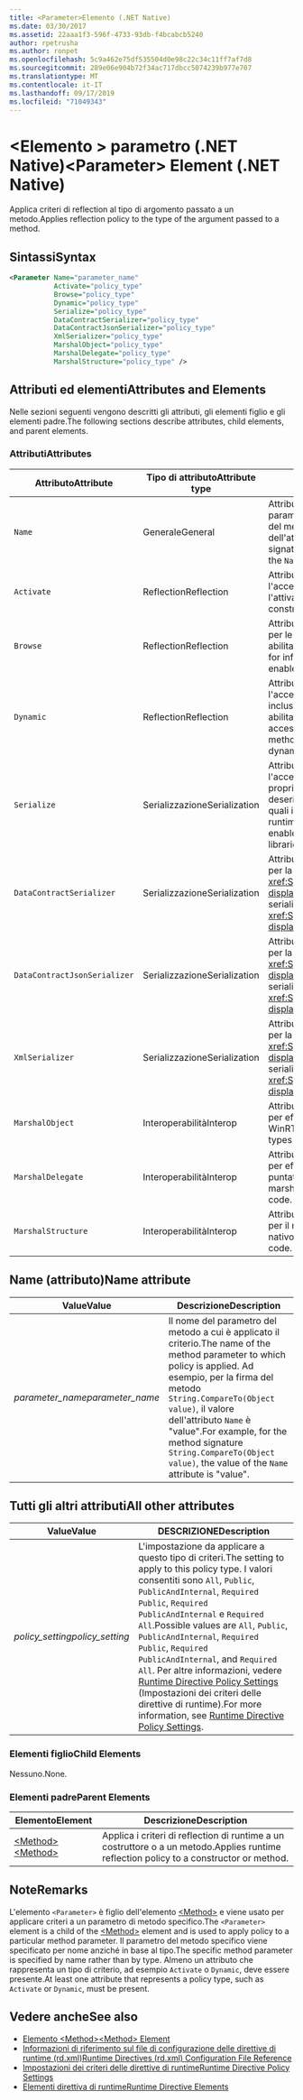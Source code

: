 ```yaml
---
title: <Parameter>Elemento (.NET Native)
ms.date: 03/30/2017
ms.assetid: 22aaa1f3-596f-4733-93db-f4bcabcb5240
author: rpetrusha
ms.author: ronpet
ms.openlocfilehash: 5c9a462e75df535504d0e98c22c34c11ff7af7d8
ms.sourcegitcommit: 289e06e904b72f34ac717dbcc5074239b977e707
ms.translationtype: MT
ms.contentlocale: it-IT
ms.lasthandoff: 09/17/2019
ms.locfileid: "71049343"
---
```

# <a name="parameter-element-net-native"></a><span data-ttu-id="5b4ba-102">\<Elemento > parametro (.NET Native)</span><span class="sxs-lookup"><span data-stu-id="5b4ba-102">\<Parameter> Element (.NET Native)</span></span>
<span data-ttu-id="5b4ba-103">Applica criteri di reflection al tipo di argomento passato a un metodo.</span><span class="sxs-lookup"><span data-stu-id="5b4ba-103">Applies reflection policy to the type of the argument passed to a method.</span></span>  
  
## <a name="syntax"></a><span data-ttu-id="5b4ba-104">Sintassi</span><span class="sxs-lookup"><span data-stu-id="5b4ba-104">Syntax</span></span>  
  
```xml  
<Parameter Name="parameter_name"  
           Activate="policy_type"  
           Browse="policy_type"  
           Dynamic="policy_type"  
           Serialize="policy_type"  
           DataContractSerializer="policy_type"  
           DataContractJsonSerializer="policy_type"  
           XmlSerializer="policy_type"  
           MarshalObject="policy_type"  
           MarshalDelegate="policy_type"  
           MarshalStructure="policy_type" />  
```  
  
## <a name="attributes-and-elements"></a><span data-ttu-id="5b4ba-105">Attributi ed elementi</span><span class="sxs-lookup"><span data-stu-id="5b4ba-105">Attributes and Elements</span></span>  
 <span data-ttu-id="5b4ba-106">Nelle sezioni seguenti vengono descritti gli attributi, gli elementi figlio e gli elementi padre.</span><span class="sxs-lookup"><span data-stu-id="5b4ba-106">The following sections describe attributes, child elements, and parent elements.</span></span>  
  
### <a name="attributes"></a><span data-ttu-id="5b4ba-107">Attributi</span><span class="sxs-lookup"><span data-stu-id="5b4ba-107">Attributes</span></span>  
  
|<span data-ttu-id="5b4ba-108">Attributo</span><span class="sxs-lookup"><span data-stu-id="5b4ba-108">Attribute</span></span>|<span data-ttu-id="5b4ba-109">Tipo di attributo</span><span class="sxs-lookup"><span data-stu-id="5b4ba-109">Attribute type</span></span>|<span data-ttu-id="5b4ba-110">Descrizione</span><span class="sxs-lookup"><span data-stu-id="5b4ba-110">Description</span></span>|  
|---------------|--------------------|-----------------|  
|`Name`|<span data-ttu-id="5b4ba-111">Generale</span><span class="sxs-lookup"><span data-stu-id="5b4ba-111">General</span></span>|<span data-ttu-id="5b4ba-112">Attributo obbligatorio.</span><span class="sxs-lookup"><span data-stu-id="5b4ba-112">Required attribute.</span></span> <span data-ttu-id="5b4ba-113">Nome del parametro.</span><span class="sxs-lookup"><span data-stu-id="5b4ba-113">The parameter name.</span></span> <span data-ttu-id="5b4ba-114">Ad esempio, per la firma del metodo `String.CompareTo(Object value)`, il valore dell'attributo `Name` è "value".</span><span class="sxs-lookup"><span data-stu-id="5b4ba-114">For example, for the method signature `String.CompareTo(Object value)`, the value of the `Name` attribute is "value".</span></span>|  
|`Activate`|<span data-ttu-id="5b4ba-115">Reflection</span><span class="sxs-lookup"><span data-stu-id="5b4ba-115">Reflection</span></span>|<span data-ttu-id="5b4ba-116">Attributo facoltativo.</span><span class="sxs-lookup"><span data-stu-id="5b4ba-116">Optional attribute.</span></span> <span data-ttu-id="5b4ba-117">Controlla l'accesso in fase di esecuzione ai costruttori per abilitare l'attivazione di istanze.</span><span class="sxs-lookup"><span data-stu-id="5b4ba-117">Controls runtime access to constructors to enable activation of instances.</span></span>|  
|`Browse`|<span data-ttu-id="5b4ba-118">Reflection</span><span class="sxs-lookup"><span data-stu-id="5b4ba-118">Reflection</span></span>|<span data-ttu-id="5b4ba-119">Attributo facoltativo.</span><span class="sxs-lookup"><span data-stu-id="5b4ba-119">Optional attribute.</span></span> <span data-ttu-id="5b4ba-120">Controlla le query per le informazioni sugli elementi di programma, ma non abilita l'accesso in fase di esecuzione.</span><span class="sxs-lookup"><span data-stu-id="5b4ba-120">Controls querying for information about program elements, but does not enable any runtime access.</span></span>|  
|`Dynamic`|<span data-ttu-id="5b4ba-121">Reflection</span><span class="sxs-lookup"><span data-stu-id="5b4ba-121">Reflection</span></span>|<span data-ttu-id="5b4ba-122">Attributo facoltativo.</span><span class="sxs-lookup"><span data-stu-id="5b4ba-122">Optional attribute.</span></span> <span data-ttu-id="5b4ba-123">Controlla l'accesso in fase di esecuzione a tutti i membri dei tipi, inclusi costruttori, metodi, campi, proprietà ed eventi, per abilitare la programmazione dinamica.</span><span class="sxs-lookup"><span data-stu-id="5b4ba-123">Controls runtime access to all type members, including constructors, methods, fields, properties, and events, to enable dynamic programming.</span></span>|  
|`Serialize`|<span data-ttu-id="5b4ba-124">Serializzazione</span><span class="sxs-lookup"><span data-stu-id="5b4ba-124">Serialization</span></span>|<span data-ttu-id="5b4ba-125">Attributo facoltativo.</span><span class="sxs-lookup"><span data-stu-id="5b4ba-125">Optional attribute.</span></span> <span data-ttu-id="5b4ba-126">Controlla l'accesso in fase di esecuzione a costruttori, campi e proprietà per abilitare la serializzazione e la deserializzazione delle istanze del tipo da parte di librerie quali il serializzatore JSON di Newtonsoft.</span><span class="sxs-lookup"><span data-stu-id="5b4ba-126">Controls runtime access to constructors, fields, and properties, to enable type instances to be serialized and deserialized by libraries such as the Newtonsoft JSON serializer.</span></span>|  
|`DataContractSerializer`|<span data-ttu-id="5b4ba-127">Serializzazione</span><span class="sxs-lookup"><span data-stu-id="5b4ba-127">Serialization</span></span>|<span data-ttu-id="5b4ba-128">Attributo facoltativo.</span><span class="sxs-lookup"><span data-stu-id="5b4ba-128">Optional attribute.</span></span> <span data-ttu-id="5b4ba-129">Controlla i criteri per la serializzazione che usano la classe <xref:System.Runtime.Serialization.DataContractSerializer?displayProperty=nameWithType>.</span><span class="sxs-lookup"><span data-stu-id="5b4ba-129">Controls policy for serialization that uses the <xref:System.Runtime.Serialization.DataContractSerializer?displayProperty=nameWithType> class.</span></span>|  
|`DataContractJsonSerializer`|<span data-ttu-id="5b4ba-130">Serializzazione</span><span class="sxs-lookup"><span data-stu-id="5b4ba-130">Serialization</span></span>|<span data-ttu-id="5b4ba-131">Attributo facoltativo.</span><span class="sxs-lookup"><span data-stu-id="5b4ba-131">Optional attribute.</span></span> <span data-ttu-id="5b4ba-132">Controlla i criteri per la serializzazione JSON che usano la classe <xref:System.Runtime.Serialization.DataContractSerializer?displayProperty=nameWithType>.</span><span class="sxs-lookup"><span data-stu-id="5b4ba-132">Controls policy for JSON serialization that uses the <xref:System.Runtime.Serialization.DataContractSerializer?displayProperty=nameWithType> class.</span></span>|  
|`XmlSerializer`|<span data-ttu-id="5b4ba-133">Serializzazione</span><span class="sxs-lookup"><span data-stu-id="5b4ba-133">Serialization</span></span>|<span data-ttu-id="5b4ba-134">Attributo facoltativo.</span><span class="sxs-lookup"><span data-stu-id="5b4ba-134">Optional attribute.</span></span> <span data-ttu-id="5b4ba-135">Controlla i criteri per la serializzazione XML che usano la classe <xref:System.Xml.Serialization.XmlSerializer?displayProperty=nameWithType>.</span><span class="sxs-lookup"><span data-stu-id="5b4ba-135">Controls policy for XML serialization that uses the <xref:System.Xml.Serialization.XmlSerializer?displayProperty=nameWithType> class.</span></span>|  
|`MarshalObject`|<span data-ttu-id="5b4ba-136">Interoperabilità</span><span class="sxs-lookup"><span data-stu-id="5b4ba-136">Interop</span></span>|<span data-ttu-id="5b4ba-137">Attributo facoltativo.</span><span class="sxs-lookup"><span data-stu-id="5b4ba-137">Optional attribute.</span></span> <span data-ttu-id="5b4ba-138">Criteri di controlli per effettuare il marshalling dei tipi di riferimento per WinRT e COM.</span><span class="sxs-lookup"><span data-stu-id="5b4ba-138">Controls policy for marshaling reference types to WinRT and COM.</span></span>|  
|`MarshalDelegate`|<span data-ttu-id="5b4ba-139">Interoperabilità</span><span class="sxs-lookup"><span data-stu-id="5b4ba-139">Interop</span></span>|<span data-ttu-id="5b4ba-140">Attributo facoltativo.</span><span class="sxs-lookup"><span data-stu-id="5b4ba-140">Optional attribute.</span></span> <span data-ttu-id="5b4ba-141">Controlla i criteri per effettuare il marshalling dei tipi delegati come puntatori a funzioni al codice nativo.</span><span class="sxs-lookup"><span data-stu-id="5b4ba-141">Controls policy for marshaling delegate types as function pointers to native code.</span></span>|  
|`MarshalStructure`|<span data-ttu-id="5b4ba-142">Interoperabilità</span><span class="sxs-lookup"><span data-stu-id="5b4ba-142">Interop</span></span>|<span data-ttu-id="5b4ba-143">Attributo facoltativo.</span><span class="sxs-lookup"><span data-stu-id="5b4ba-143">Optional attribute.</span></span> <span data-ttu-id="5b4ba-144">Controlla i criteri per il marshalling dei tipi di valore al codice nativo.</span><span class="sxs-lookup"><span data-stu-id="5b4ba-144">Controls policy for marshaling value types to native code.</span></span>|  
  
## <a name="name-attribute"></a><span data-ttu-id="5b4ba-145">Name (attributo)</span><span class="sxs-lookup"><span data-stu-id="5b4ba-145">Name attribute</span></span>  
  
|<span data-ttu-id="5b4ba-146">Value</span><span class="sxs-lookup"><span data-stu-id="5b4ba-146">Value</span></span>|<span data-ttu-id="5b4ba-147">Descrizione</span><span class="sxs-lookup"><span data-stu-id="5b4ba-147">Description</span></span>|  
|-----------|-----------------|  
|<span data-ttu-id="5b4ba-148">*parameter_name*</span><span class="sxs-lookup"><span data-stu-id="5b4ba-148">*parameter_name*</span></span>|<span data-ttu-id="5b4ba-149">Il nome del parametro del metodo a cui è applicato il criterio.</span><span class="sxs-lookup"><span data-stu-id="5b4ba-149">The name of the method parameter to which policy is applied.</span></span> <span data-ttu-id="5b4ba-150">Ad esempio, per la firma del metodo `String.CompareTo(Object value)`, il valore dell'attributo `Name` è "value".</span><span class="sxs-lookup"><span data-stu-id="5b4ba-150">For example, for the method signature `String.CompareTo(Object value)`, the value of the `Name` attribute is "value".</span></span>|  
  
## <a name="all-other-attributes"></a><span data-ttu-id="5b4ba-151">Tutti gli altri attributi</span><span class="sxs-lookup"><span data-stu-id="5b4ba-151">All other attributes</span></span>  
  
|<span data-ttu-id="5b4ba-152">Value</span><span class="sxs-lookup"><span data-stu-id="5b4ba-152">Value</span></span>|<span data-ttu-id="5b4ba-153">DESCRIZIONE</span><span class="sxs-lookup"><span data-stu-id="5b4ba-153">Description</span></span>|  
|-----------|-----------------|  
|<span data-ttu-id="5b4ba-154">*policy_setting*</span><span class="sxs-lookup"><span data-stu-id="5b4ba-154">*policy_setting*</span></span>|<span data-ttu-id="5b4ba-155">L'impostazione da applicare a questo tipo di criteri.</span><span class="sxs-lookup"><span data-stu-id="5b4ba-155">The setting to apply to this policy type.</span></span> <span data-ttu-id="5b4ba-156">I valori consentiti sono `All`, `Public`, `PublicAndInternal`, `Required Public`, `Required PublicAndInternal` e `Required All`.</span><span class="sxs-lookup"><span data-stu-id="5b4ba-156">Possible values are `All`, `Public`, `PublicAndInternal`, `Required Public`, `Required PublicAndInternal`, and `Required All`.</span></span> <span data-ttu-id="5b4ba-157">Per altre informazioni, vedere [Runtime Directive Policy Settings](runtime-directive-policy-settings.md) (Impostazioni dei criteri delle direttive di runtime).</span><span class="sxs-lookup"><span data-stu-id="5b4ba-157">For more information, see [Runtime Directive Policy Settings](runtime-directive-policy-settings.md).</span></span>|  
  
### <a name="child-elements"></a><span data-ttu-id="5b4ba-158">Elementi figlio</span><span class="sxs-lookup"><span data-stu-id="5b4ba-158">Child Elements</span></span>  
 <span data-ttu-id="5b4ba-159">Nessuno.</span><span class="sxs-lookup"><span data-stu-id="5b4ba-159">None.</span></span>  
  
### <a name="parent-elements"></a><span data-ttu-id="5b4ba-160">Elementi padre</span><span class="sxs-lookup"><span data-stu-id="5b4ba-160">Parent Elements</span></span>  
  
|<span data-ttu-id="5b4ba-161">Elemento</span><span class="sxs-lookup"><span data-stu-id="5b4ba-161">Element</span></span>|<span data-ttu-id="5b4ba-162">Descrizione</span><span class="sxs-lookup"><span data-stu-id="5b4ba-162">Description</span></span>|  
|-------------|-----------------|  
|[<span data-ttu-id="5b4ba-163">\<Method></span><span class="sxs-lookup"><span data-stu-id="5b4ba-163">\<Method></span></span>](method-element-net-native.md)|<span data-ttu-id="5b4ba-164">Applica i criteri di reflection di runtime a un costruttore o a un metodo.</span><span class="sxs-lookup"><span data-stu-id="5b4ba-164">Applies runtime reflection policy to a constructor or method.</span></span>|  
  
## <a name="remarks"></a><span data-ttu-id="5b4ba-165">Note</span><span class="sxs-lookup"><span data-stu-id="5b4ba-165">Remarks</span></span>  
 <span data-ttu-id="5b4ba-166">L'elemento `<Parameter>` è figlio dell'elemento [\<Method>](method-element-net-native.md) e viene usato per applicare criteri a un parametro di metodo specifico.</span><span class="sxs-lookup"><span data-stu-id="5b4ba-166">The `<Parameter>` element is a child of the [\<Method>](method-element-net-native.md) element and is used to apply policy to a particular method parameter.</span></span> <span data-ttu-id="5b4ba-167">Il parametro del metodo specifico viene specificato per nome anziché in base al tipo.</span><span class="sxs-lookup"><span data-stu-id="5b4ba-167">The specific method parameter is specified by name rather than by type.</span></span> <span data-ttu-id="5b4ba-168">Almeno un attributo che rappresenta un tipo di criterio, ad esempio `Activate` o `Dynamic`, deve essere presente.</span><span class="sxs-lookup"><span data-stu-id="5b4ba-168">At least one attribute that represents a policy type, such as `Activate` or `Dynamic`, must be present.</span></span>  
  
## <a name="see-also"></a><span data-ttu-id="5b4ba-169">Vedere anche</span><span class="sxs-lookup"><span data-stu-id="5b4ba-169">See also</span></span>

- [<span data-ttu-id="5b4ba-170">Elemento \<Method></span><span class="sxs-lookup"><span data-stu-id="5b4ba-170">\<Method> Element</span></span>](method-element-net-native.md)
- [<span data-ttu-id="5b4ba-171">Informazioni di riferimento sul file di configurazione delle direttive di runtime (rd.xml)</span><span class="sxs-lookup"><span data-stu-id="5b4ba-171">Runtime Directives (rd.xml) Configuration File Reference</span></span>](runtime-directives-rd-xml-configuration-file-reference.md)
- [<span data-ttu-id="5b4ba-172">Impostazioni dei criteri delle direttive di runtime</span><span class="sxs-lookup"><span data-stu-id="5b4ba-172">Runtime Directive Policy Settings</span></span>](runtime-directive-policy-settings.md)
- [<span data-ttu-id="5b4ba-173">Elementi direttiva di runtime</span><span class="sxs-lookup"><span data-stu-id="5b4ba-173">Runtime Directive Elements</span></span>](runtime-directive-elements.md)
